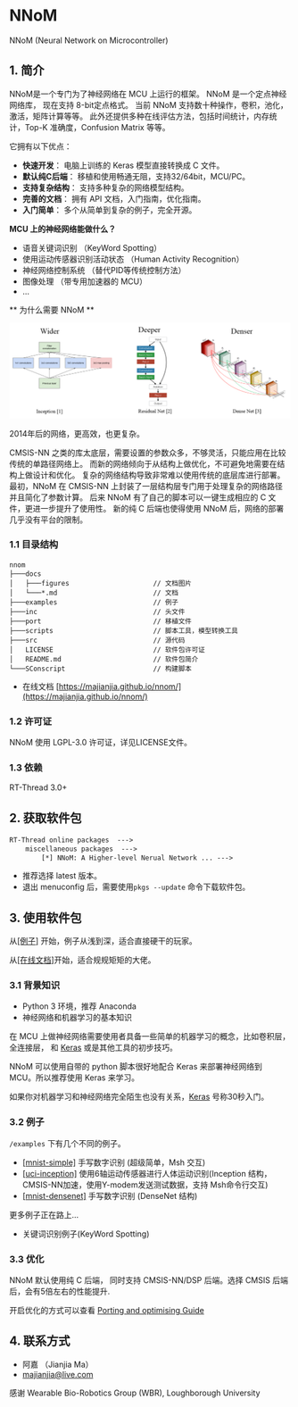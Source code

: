 # NNoM

NNoM (Neural Network on Microcontroller)

## 1. 简介

NNoM是一个专门为了神经网络在 MCU 上运行的框架。 
NNoM 是一个定点神经网络库， 现在支持 8-bit定点格式。
当前 NNoM 支持数十种操作，卷积，池化，激活，矩阵计算等等。
此外还提供多种在线评估方法，包括时间统计，内存统计，Top-K 准确度，Confusion Matrix 等等。

它拥有以下优点：

- **快速开发**： 电脑上训练的 Keras 模型直接转换成 C 文件。 
- **默认纯C后端**： 移植和使用畅通无阻，支持32/64bit，MCU/PC。
- **支持复杂结构**： 支持多种复杂的网络模型结构。
- **完善的文档**： 拥有 API 文档，入门指南，优化指南。
- **入门简单**： 多个从简单到复杂的例子，完全开源。

**MCU 上的神经网络能做什么？**

- 语音关键词识别 （KeyWord Spotting）
- 使用运动传感器识别活动状态 （Human Activity Recognition）
- 神经网络控制系统 （替代PID等传统控制方法）
- 图像处理 （带专用加速器的 MCU）
- ...


** 为什么需要 NNoM **

![](figures/nnom_wdd.png)

2014年后的网络，更高效，也更复杂。

CMSIS-NN 之类的库太底层，需要设置的参数众多，不够灵活，只能应用在比较传统的单路径网络上。
而新的网络倾向于从结构上做优化，不可避免地需要在结构上做设计和优化。
复杂的网络结构导致非常难以使用传统的底层库进行部署。 
最初，NNoM 在 CMSIS-NN 上封装了一层结构层专门用于处理复杂的网络路径并且简化了参数计算。
后来 NNoM 有了自己的脚本可以一键生成相应的 C 文件，更进一步提升了使用性。
新的纯 C 后端也使得使用 NNoM 后，网络的部署几乎没有平台的限制。

### 1.1 目录结构

``` 
nnom
├───docs 
│   ├───figures                     // 文档图片
│   └───*.md                        // 文档
├───examples                        // 例子
├───inc                             // 头文件
├───port                            // 移植文件
├───scripts                         // 脚本工具，模型转换工具
├───src                             // 源代码
│   LICENSE                         // 软件包许可证
│   README.md                       // 软件包简介
└───SConscript                      // 构建脚本
```

* 在线文档 [https://majianjia.github.io/nnom/](https://majianjia.github.io/nnom/)

### 1.2 许可证

NNoM 使用 LGPL-3.0 许可证，详见LICENSE文件。

### 1.3 依赖

RT-Thread 3.0+

## 2. 获取软件包

~~~
RT-Thread online packages  --->
    miscellaneous packages  --->
        [*] NNoM: A Higher-level Nerual Network ...	--->
~~~
* 推荐选择 latest 版本。
* 退出 menuconfig 后，需要使用`pkgs --update` 命令下载软件包。

## 3. 使用软件包

从[[例子]](https://github.com/majianjia/nnom/tree/master/examples) 开始，例子从浅到深，适合直接硬干的玩家。

从[[在线文档]](https://majianjia.github.io/nnom/)开始，适合规规矩矩的大佬。


### 3.1 背景知识

- Python 3 环境，推荐 Anaconda
- 神经网络和机器学习的基本知识

在 MCU 上做神经网络需要使用者具备一些简单的机器学习的概念，比如卷积层，全连接层， 和 [Keras](https://keras.io/zh/) 或是其他工具的初步技巧。

NNoM 可以使用自带的 python 脚本很好地配合 Keras 来部署神经网络到 MCU。所以推荐使用 Keras 来学习。

如果你对机器学习和神经网络完全陌生也没有关系，[Keras](https://keras.io/zh/) 号称30秒入门。 

### 3.2 例子

`/examples` 下有几个不同的例子。

- [[mnist-simple]](https://github.com/majianjia/nnom/tree/master/examples/mnist-simple) 手写数字识别 (超级简单，Msh 交互)
- [[uci-inception]](https://github.com/majianjia/nnom/tree/master/examples/uci-inception) 使用6轴运动传感器进行人体运动识别(Inception 结构， CMSIS-NN加速，使用Y-modem发送测试数据，支持 Msh命令行交互)
- [[mnist-densenet]](https://github.com/majianjia/nnom/tree/master/examples/mnist-densenet) 手写数字识别 (DenseNet 结构)


更多例子正在路上...

- 关键词识别例子(KeyWord Spotting)


### 3.3 优化

NNoM 默认使用纯 C 后端， 同时支持 CMSIS-NN/DSP 后端。选择 CMSIS 后端后，会有5倍左右的性能提升.

开启优化的方式可以查看 [Porting and optimising Guide](Porting_and_Optimisation_Guide.md)



## 4. 联系方式 

* 阿嘉 （Jianjia Ma）
* majianjia@live.com

感谢 Wearable Bio-Robotics Group (WBR), Loughborough University









